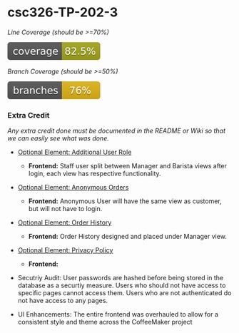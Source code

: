 # csc326-TP-202-3


*Line Coverage (should be >=70%)*

![Coverage](.github/badges/jacoco.svg)

*Branch Coverage (should be >=50%)*

![Branches](.github/badges/branches.svg)


### Extra Credit

_Any extra credit done must be documented in the README or Wiki so that we can easily see what was done._

- [Optional Element: Additional User Role](https://github.ncsu.edu/engr-csc326-spring2024/csc326-TP-202-3/wiki/%5BUser-Story%5D-Additional-User-Role)
  - **Frontend:** Staff user split between Manager and Barista views after login, each view has respective functionality.
- [Optional Element: Anonymous Orders](https://github.ncsu.edu/engr-csc326-spring2024/csc326-TP-202-3/wiki/%5BUser-Story%5D-Anonymous-Orders)
  - **Frontend:** Anonymous User will have the same view as customer, but will not have to login.
- [Optional Element: Order History](https://github.ncsu.edu/engr-csc326-spring2024/csc326-TP-202-3/wiki/%5BUser-Story%5D-Order-History)
  -  **Frontend:** Order History designed and placed under Manager view.
- [Optional Element: Privacy Policy](https://github.ncsu.edu/engr-csc326-spring2024/csc326-TP-202-3/wiki/%5BUser-Story%5D-Privacy-Policy)
  -  **Frontend:**

- Secutriy Audit: User passwords are hashed before being stored in the database as a securtiy measure. Users who should not have access to specific pages cannot access them. Users who are not authenticated do not have access to any pages.

- UI Enhancements: The entire frontend was overhauled to allow for a consistent style and theme across the CoffeeMaker project
